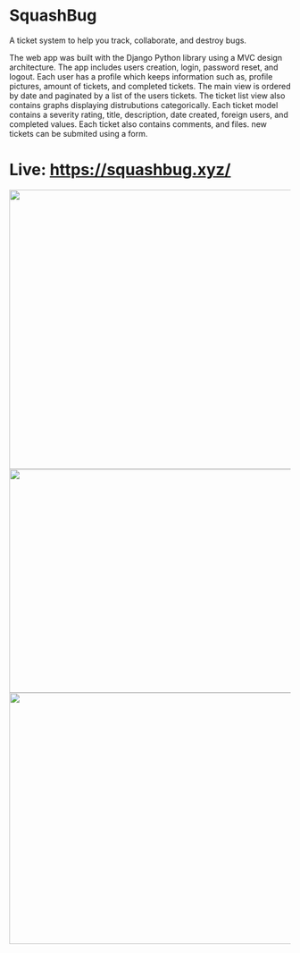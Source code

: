 # SquashBug
A ticket system to help you track, collaborate,  and destroy bugs.

The web app was built with the Django Python library using a MVC design architecture.  The app includes users creation, login, password reset, and logout.  Each user has a profile which keeps information such as, profile pictures, amount of tickets, and completed tickets.  The main view is ordered by date and paginated by a list of the users tickets.  The ticket list view also contains graphs displaying distrubutions categorically.  Each ticket model contains a severity rating, title, description, date created, foreign users, and completed values.  Each ticket also contains comments, and files.  new tickets can be submited using a form. 


# Live: https://squashbug.xyz/

<img src="https://i.imgur.com/W8h4b9e.png" width="600" height="500" />
<img src="https://i.imgur.com/EIudZRm.png" width="600" height="400" />
<img src="https://i.imgur.com/llYfpQn.png" width="600" height="450" />
